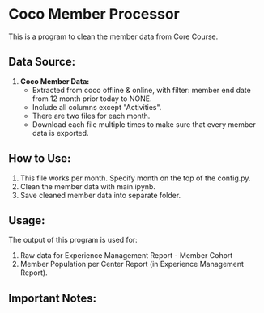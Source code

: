 # Coco Member Processor

This is a program to clean the member data from Core Course.

## Data Source:

1. **Coco Member Data:**
    - Extracted from coco offline & online, with filter: member end date from 12 month prior today to NONE.
    - Include all columns except "Activities".
    - There are two files for each month. 
    - Download each file multiple times to make sure that every member data is exported.

## How to Use:

1. This file works per month. Specify month on the top of the config.py.
2. Clean the member data with main.ipynb.
3. Save cleaned member data into separate folder.

## Usage:

The output of this program is used for:

1. Raw data for Experience Management Report - Member Cohort
2. Member Population per Center Report (in Experience Management Report).

## Important Notes:

